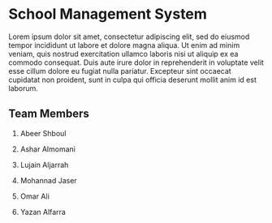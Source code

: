 # School Management System

Lorem ipsum dolor sit amet, consectetur adipiscing elit, sed do eiusmod tempor incididunt ut labore et dolore magna aliqua. Ut enim ad minim veniam, quis nostrud exercitation ullamco laboris nisi ut aliquip ex ea commodo consequat. Duis aute irure dolor in reprehenderit in voluptate velit esse cillum dolore eu fugiat nulla pariatur. Excepteur sint occaecat cupidatat non proident, sunt in culpa qui officia deserunt mollit anim id est laborum.

## Team Members

1. Abeer Shboul

2. Ashar Almomani

3. Lujain Aljarrah

4. Mohannad Jaser

5. Omar Ali

6. Yazan Alfarra


